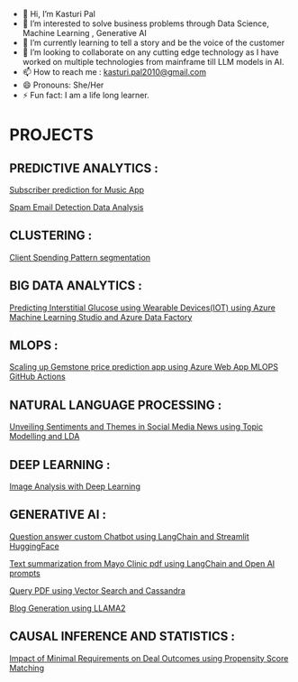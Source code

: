 - 👋 Hi, I’m Kasturi Pal
- 👀 I’m interested to solve business problems through Data Science, Machine Learning , Generative AI
- 🌱 I’m currently learning to tell a story and be the voice of the customer
- 💞️ I’m looking to collaborate on any cutting edge technology as I have worked on multiple technologies from mainframe till LLM models in AI.
- 📫 How to reach me : kasturi.pal2010@gmail.com
- 😄 Pronouns: She/Her
- ⚡ Fun fact: I am a life long learner.

<!---
palkast/palkast is a ✨ special ✨ repository because its `README.md` (this file) appears on your GitHub profile.
You can click the Preview link to take a look at your changes.
--->
# PROJECTS

## PREDICTIVE ANALYTICS :

[Subscriber prediction for Music App](https://github.com/palkast/Predictive-Analysis-Marketing-Campaign/tree/main)

[Spam Email Detection Data Analysis](https://github.com/palkast/Spam-Email-Detection-Data-Analysis)

## CLUSTERING :

[Client Spending Pattern segmentation](https://github.com/palkast/Client-Spending-Pattern-segmentation)

## BIG DATA ANALYTICS :

[Predicting Interstitial Glucose using Wearable Devices(IOT) using Azure Machine Learning Studio and Azure Data Factory](https://github.com/palkast/team8trendsmarket2023)

## MLOPS :

[Scaling up Gemstone price prediction app using Azure Web App MLOPS GitHub Actions](https://github.com/palkast/mlregression)

## NATURAL LANGUAGE PROCESSING :

[Unveiling Sentiments and Themes in Social Media News using Topic Modelling and LDA](https://github.com/palkast/Unveiling-Sentiments-and-Themes-in-Social-Media-News-using-Topic-Modeling)

## DEEP LEARNING :

[Image Analysis with Deep Learning](https://github.com/palkast/DeepNeuralNetwork_Transfer_Learning_ImageRepresentation)

## GENERATIVE AI :

[Question answer custom Chatbot using LangChain and Streamlit HuggingFace](https://github.com/palkast/LangchainQ-AChatbot_HuggingFace)

[Text summarization from Mayo Clinic pdf using LangChain and Open AI prompts](https://github.com/palkast/Text-Summarization-using-Langchain-and-Open-AI-LLMs-)

[Query PDF using Vector Search and Cassandra](https://github.com/palkast/PDFVectorQuery)

[Blog Generation using LLAMA2](https://github.com/palkast/Blog_generation_LLM_App_LLAMA2)

## CAUSAL INFERENCE AND STATISTICS :

[Impact of Minimal Requirements on Deal Outcomes using Propensity Score Matching](https://github.com/palkast/Causal-Inference-using-Propensity-Score-Matching)                                                                                      



